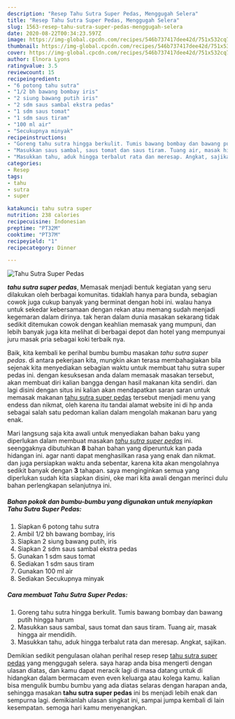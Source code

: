```yaml
---
description: "Resep Tahu Sutra Super Pedas, Menggugah Selera"
title: "Resep Tahu Sutra Super Pedas, Menggugah Selera"
slug: 1563-resep-tahu-sutra-super-pedas-menggugah-selera
date: 2020-08-22T00:34:23.597Z
image: https://img-global.cpcdn.com/recipes/546b737417dee42d/751x532cq70/tahu-sutra-super-pedas-foto-resep-utama.jpg
thumbnail: https://img-global.cpcdn.com/recipes/546b737417dee42d/751x532cq70/tahu-sutra-super-pedas-foto-resep-utama.jpg
cover: https://img-global.cpcdn.com/recipes/546b737417dee42d/751x532cq70/tahu-sutra-super-pedas-foto-resep-utama.jpg
author: Elnora Lyons
ratingvalue: 3.5
reviewcount: 15
recipeingredient:
- "6 potong tahu sutra"
- "1/2 bh bawang bombay iris"
- "2 siung bawang putih iris"
- "2 sdm saus sambal ekstra pedas"
- "1 sdm saus tomat"
- "1 sdm saus tiram"
- "100 ml air"
- "Secukupnya minyak"
recipeinstructions:
- "Goreng tahu sutra hingga berkulit. Tumis bawang bombay dan bawang putih hingga harum"
- "Masukkan saus sambal, saus tomat dan saus tiram. Tuang air, masak hingga air mendidih."
- "Masukkan tahu, aduk hingga terbalut rata dan meresap. Angkat, sajikan."
categories:
- Resep
tags:
- tahu
- sutra
- super

katakunci: tahu sutra super 
nutrition: 238 calories
recipecuisine: Indonesian
preptime: "PT32M"
cooktime: "PT37M"
recipeyield: "1"
recipecategory: Dinner

---
```



![Tahu Sutra Super Pedas](https://img-global.cpcdn.com/recipes/546b737417dee42d/751x532cq70/tahu-sutra-super-pedas-foto-resep-utama.jpg)

<b><i>tahu sutra super pedas</i></b>, Memasak menjadi bentuk kegiatan yang seru dilakukan oleh berbagai komunitas. tidaklah hanya para bunda, sebagian cowok juga cukup banyak yang berminat dengan hobi ini. walau hanya untuk sekedar kebersamaan dengan rekan atau memang sudah menjadi kegemaran dalam dirinya. tak heran dalam dunia masakan sekarang tidak sedikit ditemukan cowok dengan keahlian memasak yang mumpuni, dan lebih banyak juga kita melihat di berbagai depot dan hotel yang mempunyai juru masak pria sebagai koki terbaik nya.



Baik, kita kembali ke perihal bumbu bumbu masakan <i>tahu sutra super pedas</i>. di antara pekerjaan kita, mungkin akan terasa membahagiakan bila sejenak kita menyediakan sebagian waktu untuk membuat tahu sutra super pedas ini. dengan kesuksesan anda dalam memasak masakan tersebut, akan membuat diri kalian bangga dengan hasil makanan kita sendiri. dan lagi disini dengan situs ini kalian akan mendapatkan saran saran untuk memasak makanan <u>tahu sutra super pedas</u> tersebut menjadi menu yang endess dan nikmat, oleh karena itu tandai alamat website ini di hp anda sebagai salah satu pedoman kalian dalam mengolah makanan baru yang enak.


Mari langsung saja kita awali untuk menyediakan bahan baku yang diperlukan dalam membuat masakan <u><i>tahu sutra super pedas</i></u> ini. seenggaknya dibutuhkan <b>8</b> bahan bahan yang diperuntuk kan pada hidangan ini. agar nanti dapat menghasilkan rasa yang enak dan nikmat. dan juga persiapkan waktu anda sebentar, karena kita akan mengolahnya sedikit banyak dengan <b>3</b> tahapan. saya menginginkan semua yang diperlukan sudah kita siapkan disini, oke mari kita awali dengan merinci dulu bahan perlengkapan selanjutnya ini.

<!--inarticleads1-->

##### Bahan pokok dan bumbu-bumbu yang digunakan untuk menyiapkan Tahu Sutra Super Pedas:

1. Siapkan 6 potong tahu sutra
1. Ambil 1/2 bh bawang bombay, iris
1. Siapkan 2 siung bawang putih, iris
1. Siapkan 2 sdm saus sambal ekstra pedas
1. Gunakan 1 sdm saus tomat
1. Sediakan 1 sdm saus tiram
1. Gunakan 100 ml air
1. Sediakan Secukupnya minyak




<!--inarticleads2-->

##### Cara membuat Tahu Sutra Super Pedas:

1. Goreng tahu sutra hingga berkulit. Tumis bawang bombay dan bawang putih hingga harum
1. Masukkan saus sambal, saus tomat dan saus tiram. Tuang air, masak hingga air mendidih.
1. Masukkan tahu, aduk hingga terbalut rata dan meresap. Angkat, sajikan.




Demikian sedikit pengulasan olahan perihal resep resep <u>tahu sutra super pedas</u> yang menggugah selera. saya harap anda bisa mengerti dengan ulasan diatas, dan kamu dapat meracik lagi di masa datang untuk di hidangkan dalam bermacam even even keluarga atau kolega kamu. kalian bisa mengulik bumbu bumbu yang ada diatas selaras dengan harapan anda, sehingga masakan <b>tahu sutra super pedas</b> ini bs menjadi lebih enak dan sempurna lagi. demikianlah ulasan singkat ini, sampai jumpa kembali di lain kesempatan. semoga hari kamu menyenangkan.
